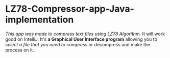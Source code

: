 # LZ78-Compressor-app-Java-implementation

*This app was made to compress text files using LZ78 Algorithm.*
It will work good on IntelliJ. 
It's **a Graphical User Interface program** allowing you to *select a file that you need to compress* or decompress and make the process on it.
